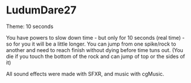 LudumDare27
===========

Theme: 10 seconds

You have powers to slow down time - but only for 10 seconds (real time) - so for you it will be a little longer.
You can jump from one spike/rock to another and need to reach finish without dying before time tuns out.
(You die if you touch the bottom of the rock and can jump of top or the sides of it)

All sound effects were made with SFXR, and music with cgMusic.
